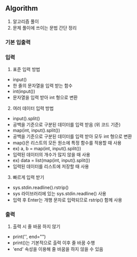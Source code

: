 ## Algorithm
1. 알고리즘 풀이
2. 문제 풀이에 쓰이는 문법 간단 정리

### 기본 입출력

### 입력
1. 표준 입력 방법
 - input()
  - 한 줄의 문자열을 입력 받는 함수
 - int(input())
  - 문자열을 입력 받아 int 형으로 변환

2. 여러 데이터 입력 방법
 - input().split()
  - 공백을 기준으로 구분된 데이터를 입력 받음 (위 코드 기준)
 - map(int, input().split())
  - 공백을 기준으로 구분된 데이터를 입력 받아 모두 int 형으로 변환
  - map()은 리스트의 모든 원소에 특정 함수를 적용할 때 사용
  - ex) a, b = map(int, input().split())
   - 입력된 데이터의 개수가 많지 않을 때 사용
  - ex) data = list(map(int, input().split())
   - 입력된 데이터를 리스트에 저장할 때 사용

3. 빠르게 입력 받기
 - sys.stdin.readline().rstrip()
  - sys 라이브러리에 있는 sys.stdin.readline() 사용
  - 입력 후 Enter는 개행 문자로 입력되므로 rstrip() 함께 사용

### 출력
1. 출력 시 줄 바꿈 하지 않기
 - print('', end="")
  - print()는 기본적으로 출력 이후 줄 바꿈 수행
  - 'end' 속성을 이용해 줄 바꿈을 하지 않을 수 있음
